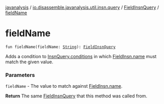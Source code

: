 [javanalysis](../../index.md) / [io.disassemble.javanalysis.util.insn.query](../index.md) / [FieldInsnQuery](index.md) / [fieldName](./field-name.md)

# fieldName

`fun fieldName(fieldName: `[`String`](https://kotlinlang.org/api/latest/jvm/stdlib/kotlin/-string/index.html)`): `[`FieldInsnQuery`](index.md)

Adds a condition to [InsnQuery.conditions](../-insn-query/conditions.md) in which [FieldInsn.name](../../io.disassemble.javanalysis.insn/-field-insn/name.md) must match the given value.

### Parameters

`fieldName` - The value to match against [FieldInsn.name](../../io.disassemble.javanalysis.insn/-field-insn/name.md).

**Return**
The same [FieldInsnQuery](index.md) that this method was called from.

